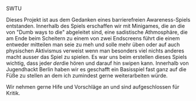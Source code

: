 SWTU


Dieses Projekt ist aus dem Gedanken eines barrierefreien Awareness-Spiels entstanden. 
Innerhalb des Spiels erschaffen wir mit Minigames, die an die von "Dumb ways to die"
abgeleitet sind, eine sadistische Athmosphäre, die am Ende beim Scheitern zu einem
von zwei Endscreens führt die einem entweder mitteilen man seie zu meh und solle mehr
üben oder auf auch physischen Aktivismus verweist wenn man besonders viel nichts anderes
macht ausser das Spiel zu spielen. Es war uns beim erstellen dieses Spiels wichtig, dass
jede*r der*die hören und darauf hin swipen kann. Innerhalb von Jugendhackt Berlin haben 
wir es geschafft ein Basisspiel fast ganz auf die Füße zu stellen an dem ich zumindest 
gerne weiterarbeiten würde.

Wir nehmen gerne Hife und Vorschläge an und sind aufgeschlossen für Kritik.

